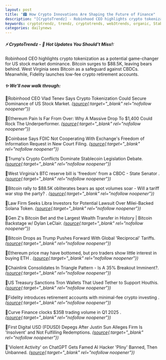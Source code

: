 ```yaml
---
layout: post
title: "🏙️ How Crypto Innovations Are Shaping the Future of Finance"
description: "[CryptoTrendz] - Robinhood CEO highlights crypto tokenization as a potential game-changer for US stock market dominance. Bitcoin surges to $88.5K, leaving bears behind. West Virginia sees Bitcoin as a safeguard against CBDCs. Meanwhile, Fidelity launches low-fee crypto retirement accounts."
keywords: cryptotrendz, trendz, cryptotrends, web3trends, organic, Stablecoin, Trump, Bitcoin, ETH, Investors, CEO, BTC, trading, SEC, Digital, Crypto, AI
categories: dailynews
---
```


##### ⚡ CryptoTrendz - 📌 *Hot Updates You Should't Miss!:*

Robinhood CEO highlights crypto tokenization as a potential game-changer for US stock market dominance. Bitcoin surges to $88.5K, leaving bears behind. West Virginia sees Bitcoin as a safeguard against CBDCs. Meanwhile, Fidelity launches low-fee crypto retirement accounts.

##### ✨ *We’ll now walk through:*


🔹Robinhood CEO Vlad Tenev Says Crypto Tokenization Could Secure Dominance of US Stock Market. *([source](https://s.avyag.com/xf10){:target="_blank" rel="nofollow noopener"})*

🔹Ethereum Pain Is Far From Over: Why A Massive Drop To $1,400 Could Rock The Underperformer. *([source](https://s.avyag.com/2h09){:target="_blank" rel="nofollow noopener"})*

🔹Coinbase Says FDIC Not Cooperating With Exchange's Freedom of Information Request in New Court Filing. *([source](https://s.avyag.com/9aal){:target="_blank" rel="nofollow noopener"})*

🔹Trump's Crypto Conflicts Dominate Stablecoin Legislation Debate. *([source](https://s.avyag.com/zxwi){:target="_blank" rel="nofollow noopener"})*

🔹West Virginia's BTC reserve bill is 'freedom' from a CBDC - State Senator . *([source](https://s.avyag.com/vwx2){:target="_blank" rel="nofollow noopener"})*

🔹Bitcoin rally to $88.5K obliterates bears as spot volumes soar - Will a tariff war stop the party? . *([source](https://s.avyag.com/n6c0){:target="_blank" rel="nofollow noopener"})*

🔹Law Firm Seeks Libra Investors for Potential Lawsuit Over Milei-Backed Solana Token. *([source](https://s.avyag.com/ft0t){:target="_blank" rel="nofollow noopener"})*

🔹Gen Z's Bitcoin Bet and the Largest Wealth Transfer in History | Bitcoin Backstage w/ Dylan LeClair. *([source](https://s.avyag.com/34ld){:target="_blank" rel="nofollow noopener"})*

🔹Bitcoin Drops as Trump Pushes Forward With Global 'Reciprocal' Tariffs. *([source](https://s.avyag.com/b647){:target="_blank" rel="nofollow noopener"})*

🔹Ethereum price may have bottomed, but pro traders show little interest in buying ETH . *([source](https://s.avyag.com/2b33){:target="_blank" rel="nofollow noopener"})*

🔹Chainlink Consolidates In Triangle Pattern - Is A 35% Breakout Imminent?. *([source](https://s.avyag.com/f0xe){:target="_blank" rel="nofollow noopener"})*

🔹US Treasury Sanctions Tron Wallets That Used Tether to Support Houthis. *([source](https://s.avyag.com/cdgk){:target="_blank" rel="nofollow noopener"})*

🔹Fidelity introduces retirement accounts with minimal-fee crypto investing . *([source](https://s.avyag.com/huzh){:target="_blank" rel="nofollow noopener"})*

🔹Curve Finance clocks $35B trading volume in Q1 2025 . *([source](https://s.avyag.com/5g1t){:target="_blank" rel="nofollow noopener"})*

🔹First Digital USD (FDUSD) Depegs After Justin Sun Alleges Firm Is 'Insolvent' and Not Fulfilling Redemptions. *([source](https://s.avyag.com/itlb){:target="_blank" rel="nofollow noopener"})*

🔹'Violent Activity' on ChatGPT Gets Famed AI Hacker 'Pliny' Banned, Then Unbanned. *([source](https://s.avyag.com/9e4k){:target="_blank" rel="nofollow noopener"})*
